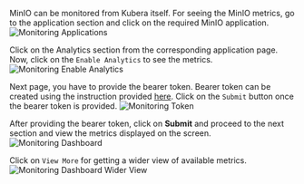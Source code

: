 MinIO can be monitored from Kubera itself. For seeing the MinIO metrics, go to the application section and click on the required MinIO application.
![Monitoring Applications](assets/data/minio-workload/images/monitoring-applications.png)


Click on the Analytics section from the corresponding application page. Now, click on the `Enable Analytics` to see the metrics.
![Monitoring Enable Analytics](assets/data/minio-workload/images/monitoring-enable-analytics.png)


Next page, you have to provide the bearer token. Bearer token can be created using the instruction provided [here](https://help.mayadata.io/hc/en-us/articles/360039759171-How-to-generate-MinIO-bearer-token). Click on the `Submit` button once the bearer token is provided.
![Monitoring Token](assets/data/minio-workload/images/monitoring-token.png)


After providing the bearer token, click on **Submit** and proceed to the next section and view the metrics displayed on the screen.
![Monitoring Dashboard](assets/data/minio-workload/images/monitoring-dashboard.png)


Click on `View More` for getting a wider view of available metrics.
![Monitoring Dashboard Wider View](assets/data/minio-workload/images/monitoring-dashboard-wider-view.png)
